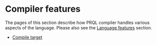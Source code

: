 # Compiler features

The pages of this section describe how PRQL compiler handles various aspects of
the language. Please also see the
[Language features](../../language-features/README.md) section.

- [Compile target](./target.md)
